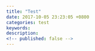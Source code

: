 ```yaml
---
title: "Test"
date: 2017-10-05 23:23:05 +0800
categories: test
keywords: 
description: 
<!-- published: false -->
---
```


